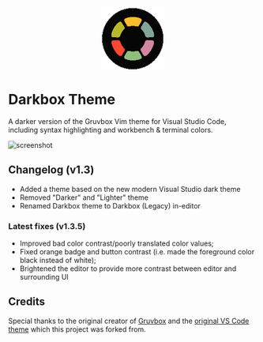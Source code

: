 <p align="center">
  <img src="https://raw.githubusercontent.com/bottledlactose/darkbox/develop/images/icon.png" alt="icon" />
</p>

# Darkbox Theme

A darker version of the Gruvbox Vim theme for Visual Studio Code, including syntax highlighting and workbench & terminal colors.

![screenshot](https://raw.githubusercontent.com/bottledlactose/vscode-darkbox/develop/images/screenshot.png)

## Changelog (v1.3)

- Added a theme based on the new modern Visual Studio dark theme
- Removed "Darker" and "Lighter" theme
- Renamed Darkbox theme to Darkbox (Legacy) in-editor

### Latest fixes (v1.3.5)

- Improved bad color contrast/poorly translated color values;
- Fixed orange badge and button contrast (i.e. made the foreground color black instead of white);
- Brightened the editor to provide more contrast between editor and surrounding UI

## Credits

Special thanks to the original creator of [Gruvbox](https://github.com/morhetz/gruvbox) and the [original VS Code theme](https://github.com/jdinhify/vscode-theme-gruvbox) which this project was forked from.
